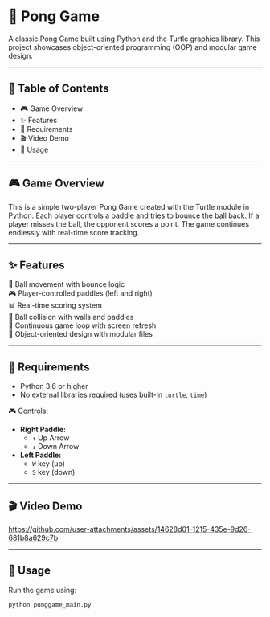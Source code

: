# 🏓 Pong Game  
A classic Pong Game built using Python and the Turtle graphics library. This project showcases object-oriented programming (OOP) and modular game design.

---

## 📑 Table of Contents  
- 🎮 Game Overview  
- ✨ Features  
- 🧰 Requirements  
- 🎬 Video Demo
- 🚀 Usage   

---

## 🎮 Game Overview  
This is a simple two-player Pong Game created with the Turtle module in Python. Each player controls a paddle and tries to bounce the ball back. If a player misses the ball, the opponent scores a point. The game continues endlessly with real-time score tracking.

---

## ✨ Features  
🏓 Ball movement with bounce logic  
🎮 Player-controlled paddles (left and right)  
📊 Real-time scoring system  
🧱 Ball collision with walls and paddles  
🔄 Continuous game loop with screen refresh  
🔧 Object-oriented design with modular files  

---

## 🧰 Requirements  
- Python 3.6 or higher  
- No external libraries required (uses built-in `turtle`, `time`)  

🎮 Controls:  
- **Right Paddle:**  
  - `↑` Up Arrow  
  - `↓` Down Arrow  
- **Left Paddle:**  
  - `W` key (up)  
  - `S` key (down)  

---

## 🎬 Video Demo 

https://github.com/user-attachments/assets/14628d01-1215-435e-9d26-681b8a629c7b

---

## 🚀 Usage  

Run the game using:  
```bash
python ponggame_main.py
